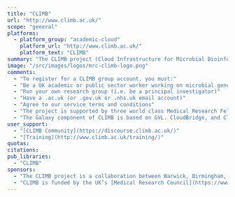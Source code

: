 ```yaml
---
title: "CLIMB"
url: "http://www.climb.ac.uk/"
scope: "general"
platforms:
  - platform_group: "academic-cloud"
    platform_url: "http://www.climb.ac.uk/"
    platform_text: "CLIMB"
summary: "The CLIMB project (Cloud Infrastructure for Microbial Bioinformatics) develops and deploys a world leading cyber-infrastructure for microbial bioinformatics; providing free cloud-based compute, storage, and analysis tools for academic microbiologists in the UK."
image: "/src/images/logos/mrc-climb-logo.png"
comments:
  - "To register for a CLIMB group account, you must:"
  - "Be a UK academic or public sector worker working on microbial genomics"
  - "Run your own research group (i.e. be a principal investigator)"
  - "Have a .ac.uk (or .gov.uk or .nhs.uk email account)"
  - "Agree to our service terms and conditions"
  - "The project is supported by three world class Medical Research Fellows, a comprehensive training program and two newly refurbished Bioinformatics facilities in both Warwick and Swansea."
  - "The Galaxy component of CLIMB is based on GVL. CloudBridge, and CloudMan infrastructure."
user_support:
  - "[CLIMB Community](https://discourse.climb.ac.uk/)"
  - "[Training](http://www.climb.ac.uk/training/)"
quotas:
citations:
pub_libraries:
  - "CLIMB"
sponsors:
  - "The CLIMB project is a collaboration between Warwick, Birmingham, Cardiff and Swansea Universities."
  - "CLIMB is funded by the UK’s [Medical Research Council](https://www.mrc.ac.uk/)."
---
```


